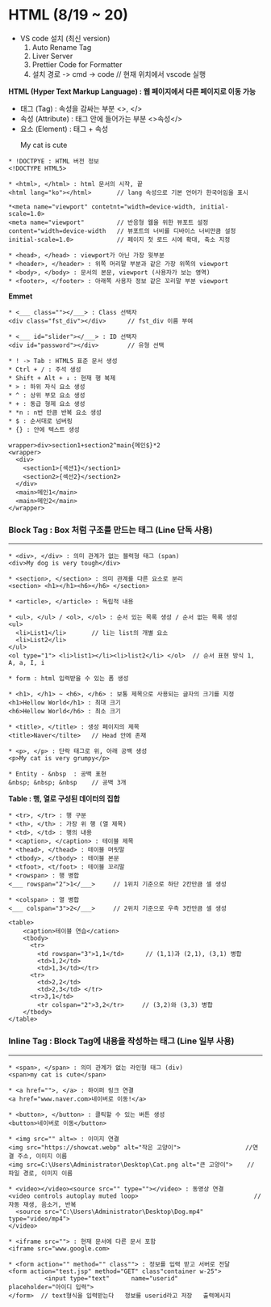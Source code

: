 # HTML (8/19 ~ 20)
 
* VS code 설치 (최신 version)
  1. Auto Rename Tag
  2. Liver Server
  3. Prettier Code for Formatter
  4. 설치 경로 -> cmd -> code // 현재 위치에서 vscode 실행                 


**HTML (Hyper Text Markup Language) : 웹 페이지에서 다른 페이지로 이동 가능**
* 태그 (Tag) : 속성을 감싸는 부분 <>, </>
* 속성 (Attribute) : 태그 안에 들어가는 부분 <>속성</>
* 요소 (Element) : 태그 + 속성 <p>My cat is cute</p>

```
* !DOCTPYE : HTML 버전 정보
<!DOCTYPE HTML5>

* <html>, </html> : html 문서의 시작, 끝
<html lang="ko"></html>       // lang 속성으로 기본 언어가 한국어임을 표시

*<meta name="viewport" contetnt="width=device-width, initial-scale=1.0>
<meta name="viewport"         // 반응형 웹을 위한 뷰포트 설정
content="width=device-width   // 뷰포트의 너비를 디바이스 너비만큼 설정
initial-scale=1.0>            // 페이지 첫 로드 시에 확대, 축소 지정

* <head>, </head> : viewport가 아닌 가장 윗부분
* <header>, </header> : 위쪽 머리말 부분과 같은 가장 위쪽의 viewport
* <body>, </body> : 문서의 본문, viewport (사용자가 보는 영역)
* <footer>, </footer> : 아래쪽 사용자 정보 같은 꼬리말 부분 viewport
```

**Emmet**
```
* <___ class=""></___> : Class 선택자
<div class="fst_div"></div>      // fst_div 이름 부여

* <___ id="slider"></___> : ID 선택자
<div id="password"></div>        // 유형 선택

* ! -> Tab : HTML5 표준 문서 생성
* Ctrl + / : 주석 생성
* Shift + Alt + ↓ : 현재 행 복제
* > : 하위 자식 요소 생성
* ^ : 상위 부모 요소 생성
* + : 동급 형제 요소 생성
* *n : n번 만큼 반복 요소 생성
* $ : 순서대로 넘버링
* {} : 안에 텍스트 생성

wrapper>div>section1+section2^main{메인$}*2
<wrapper>
  <div>
    <section1>{섹션1}</section1>
    <section2>{섹선2}</section2>
  </div>
  <main>메인1</main>
  <main>메인2</main>
</wrapper>
```

### Block Tag : Box 처럼 구조를 만드는 태그 (Line 단독 사용)
-------------------------------------------
```
* <div>, </div> : 의미 관계가 없는 블럭형 태그 (span)
<div>My dog is very tough</div>

* <section>, </section> : 의미 관계를 다른 요소로 분리
<section> <h1></h1><h6></h6> </section>

* <article>, </article> : 독립적 내용

* <ul>, </ul> / <ol>, </ol> : 순서 있는 목록 생성 / 순서 없는 목록 생성
<ul>
  <li>List1</li>       // li는 list의 개별 요소
  <li>List2</li>
</ul>            
<ol type="1"> <li>list1></li><li>list2</li> </ol>  // 순서 표현 방식 1, A, a, I, i

* form : html 입력받을 수 있는 폼 생성

* <h1>, </h1> ~ <h6>, </h6> : 보통 제목으로 사용되는 글자의 크기를 지정 
<h1>Hellow World</h1> : 최대 크기
<h6>Hellow World</h6> : 최소 크기

* <title>, </title> : 생성 페이지의 제목
<title>Naver</tilte>   // Head 안에 존재

* <p>, </p> : 단락 태그로 위, 아래 공백 생성
<p>My cat is very grumpy</p>

* Entity - &nbsp  : 공백 표현
&nbsp; &nbsp; &nbsp    // 공백 3개
```

**Table : 행, 열로 구성된 데이터의 집합**
```
* <tr>, </tr> : 행 구분
* <th>, </th> : 가장 위 행 (열 제목)
* <td>, </td> : 행의 내용
* <caption>, </caption> : 테이블 제목
* <thead>, </thead> : 테이블 머릿말
* <tbody>, </tbody> : 테이블 본문
* <tfoot>, <t/foot> : 테이블 꼬리말
* <rowspan> : 행 병합
<___ rowspan="2">1</___>     // 1위치 기준으로 하단 2칸만큼 셀 생성

* <colspan> : 열 병합
<___ colspan="3">2</___>     // 2위치 기준으로 우측 3칸만큼 셀 생성

<table>
    <caption>테이블 연습</cation>
    <tbody>
      <tr>
        <td rowspan="3">1,1</td>      // (1,1)과 (2,1), (3,1) 병합  
        <td>1,2</td>  
        <td>1,3</td></tr>
      <tr>
        <td>2,2</td>
        <td>2,3</td> </tr>  
      <tr>3,1</td>
        <tr colspan="2">3,2</tr>     // (3,2)와 (3,3) 병합
    </tbody>
</table>
```

### Inline Tag : Block Tag에 내용을 작성하는 태그 (Line 일부 사용)
--------------------------------------------------
```
* <span>, </span> : 의미 관계가 없는 라인형 태그 (div) 
<span>my cat is cute</span>

* <a href="">, </a> : 하이퍼 링크 연결
<a href="www.naver.com>네이버로 이동!</a>

* <button>, </button> : 클릭할 수 있는 버튼 생성
<button>네이버로 이동</button>
 
* <img src="" alt=> : 이미지 연결
<img src="https://showcat.webp" alt="작은 고양이">                  //연결 주소, 이미지 이름
<img src=C:\Users\Administrator\Desktop\Cat.png alt="큰 고양이">    // 파일 경로, 이미지 이름

* <video></video><source src="" type=""></video> : 동영상 연결
<video controls autoplay muted loop>                                // 자동 재생, 음소거, 반복    
  <source src="C:\Users\Administrator\Desktop\Dog.mp4" type="video/mp4">
</video>

* <iframe src=""> : 현재 문서에 다른 문서 포함
<iframe src="www.google.com>

* <form action="" method="" class""> : 정보를 입력 받고 서버로 전달
<form action="test.jsp" method="GET" class"container w-25">
          <input type="text"      name="userid"            placeholder="아이디 입력">
</form>  // text형식을 입력받는다   정보를 userid라고 저장   출력메시지
```
